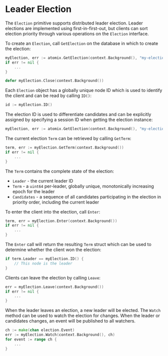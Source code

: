 <!--
SPDX-FileCopyrightText: 2019-present Open Networking Foundation <info@opennetworking.org>
SPDX-License-Identifier: Apache-2.0
-->

# Leader Election

The `Election` primitive supports distributed leader election. Leader elections are implemented
using first-in-first-out, but clients can sort election priority through various operations on
the `Election` interface.

To create an `Election`, call `GetElection` on the database in which to create the election:

```go
myElection, err := atomix.GetElection(context.Background(), "my-election")
if err != nil {
	...
}

defer myElection.Close(context.Background())
```

Each `Election` object has a globally unique node ID which is used to identify the client and
can be read by calling `ID()`:

```go
id := myElection.ID()
```

The election ID is used to differentiate candidates and can be explicitly assigned by specifying a
session ID when getting the election instance:

```go
myElection, err := atomix.GetElection(context.Background(), "my-election", primitive.WithSessionID("node-1"))
```

The current election `Term` can be retrieved by calling `GetTerm`:

```go
term, err := myElection.GetTerm(context.Background())
if err != nil {
	...
}
```

The `Term` contains the complete state of the election:
* `Leader` - the current leader ID
* `Term` - a `uint64` per-leader, globally unique, monotonically increasing epoch for the leader
* `Candidates` - a sequence of all candidates participating in the election in priority order,
including the current leader

To enter the client into the election, call `Enter`:

```go
term, err = myElection.Enter(context.Background())
if err != nil {
	...
}
```

The `Enter` call will return the resulting `Term` struct which can be used to determine whether the
client won the election:

```go
if term.Leader == myElection.ID() {
	// This node is the leader
}
```

Clients can leave the election by calling `Leave`:

```go
err = myElection.Leave(context.Background())
if err != nil {
	...
}
```

When the leader leaves an election, a new leader will be elected. The `Watch` method can be used to
watch the election for changes. When the leader or candidates changes, an event will be published 
to all watchers.

```go
ch := make(chan election.Event)
err := myElection.Watch(context.Background(), ch)
for event := range ch {
    ...
}
```
